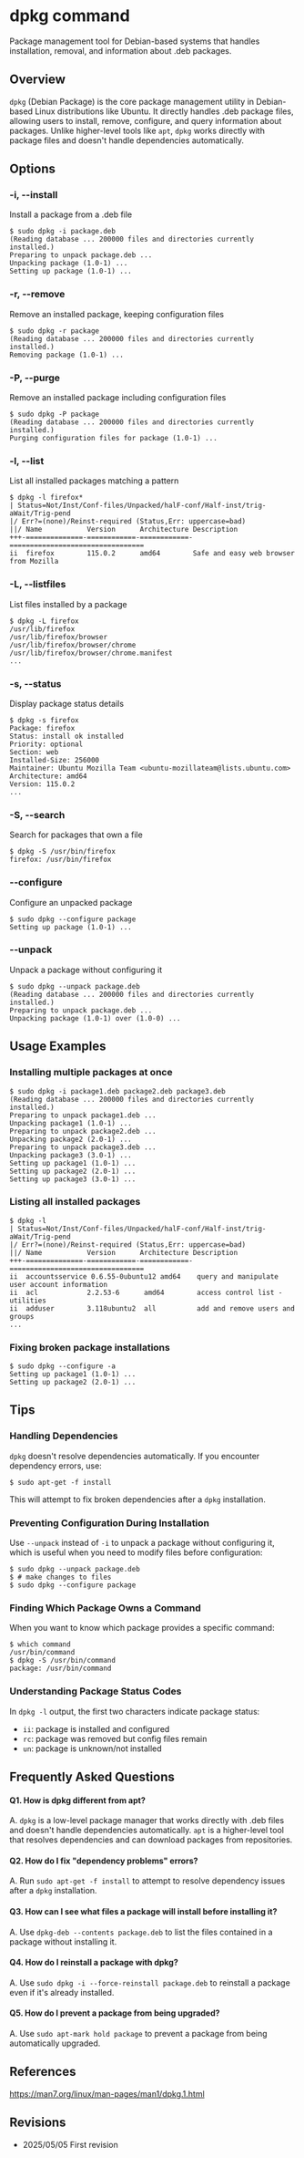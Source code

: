 # dpkg command

Package management tool for Debian-based systems that handles installation, removal, and information about .deb packages.

## Overview

`dpkg` (Debian Package) is the core package management utility in Debian-based Linux distributions like Ubuntu. It directly handles .deb package files, allowing users to install, remove, configure, and query information about packages. Unlike higher-level tools like `apt`, `dpkg` works directly with package files and doesn't handle dependencies automatically.

## Options

### **-i, --install**

Install a package from a .deb file

```console
$ sudo dpkg -i package.deb
(Reading database ... 200000 files and directories currently installed.)
Preparing to unpack package.deb ...
Unpacking package (1.0-1) ...
Setting up package (1.0-1) ...
```

### **-r, --remove**

Remove an installed package, keeping configuration files

```console
$ sudo dpkg -r package
(Reading database ... 200000 files and directories currently installed.)
Removing package (1.0-1) ...
```

### **-P, --purge**

Remove an installed package including configuration files

```console
$ sudo dpkg -P package
(Reading database ... 200000 files and directories currently installed.)
Purging configuration files for package (1.0-1) ...
```

### **-l, --list**

List all installed packages matching a pattern

```console
$ dpkg -l firefox*
| Status=Not/Inst/Conf-files/Unpacked/halF-conf/Half-inst/trig-aWait/Trig-pend
|/ Err?=(none)/Reinst-required (Status,Err: uppercase=bad)
||/ Name           Version      Architecture Description
+++-==============-============-============-=================================
ii  firefox        115.0.2      amd64        Safe and easy web browser from Mozilla
```

### **-L, --listfiles**

List files installed by a package

```console
$ dpkg -L firefox
/usr/lib/firefox
/usr/lib/firefox/browser
/usr/lib/firefox/browser/chrome
/usr/lib/firefox/browser/chrome.manifest
...
```

### **-s, --status**

Display package status details

```console
$ dpkg -s firefox
Package: firefox
Status: install ok installed
Priority: optional
Section: web
Installed-Size: 256000
Maintainer: Ubuntu Mozilla Team <ubuntu-mozillateam@lists.ubuntu.com>
Architecture: amd64
Version: 115.0.2
...
```

### **-S, --search**

Search for packages that own a file

```console
$ dpkg -S /usr/bin/firefox
firefox: /usr/bin/firefox
```

### **--configure**

Configure an unpacked package

```console
$ sudo dpkg --configure package
Setting up package (1.0-1) ...
```

### **--unpack**

Unpack a package without configuring it

```console
$ sudo dpkg --unpack package.deb
(Reading database ... 200000 files and directories currently installed.)
Preparing to unpack package.deb ...
Unpacking package (1.0-1) over (1.0-0) ...
```

## Usage Examples

### Installing multiple packages at once

```console
$ sudo dpkg -i package1.deb package2.deb package3.deb
(Reading database ... 200000 files and directories currently installed.)
Preparing to unpack package1.deb ...
Unpacking package1 (1.0-1) ...
Preparing to unpack package2.deb ...
Unpacking package2 (2.0-1) ...
Preparing to unpack package3.deb ...
Unpacking package3 (3.0-1) ...
Setting up package1 (1.0-1) ...
Setting up package2 (2.0-1) ...
Setting up package3 (3.0-1) ...
```

### Listing all installed packages

```console
$ dpkg -l
| Status=Not/Inst/Conf-files/Unpacked/halF-conf/Half-inst/trig-aWait/Trig-pend
|/ Err?=(none)/Reinst-required (Status,Err: uppercase=bad)
||/ Name           Version      Architecture Description
+++-==============-============-============-=================================
ii  accountsservice 0.6.55-0ubuntu12 amd64    query and manipulate user account information
ii  acl            2.2.53-6      amd64        access control list - utilities
ii  adduser        3.118ubuntu2  all          add and remove users and groups
...
```

### Fixing broken package installations

```console
$ sudo dpkg --configure -a
Setting up package1 (1.0-1) ...
Setting up package2 (2.0-1) ...
```

## Tips

### Handling Dependencies

`dpkg` doesn't resolve dependencies automatically. If you encounter dependency errors, use:
```console
$ sudo apt-get -f install
```
This will attempt to fix broken dependencies after a `dpkg` installation.

### Preventing Configuration During Installation

Use `--unpack` instead of `-i` to unpack a package without configuring it, which is useful when you need to modify files before configuration:
```console
$ sudo dpkg --unpack package.deb
$ # make changes to files
$ sudo dpkg --configure package
```

### Finding Which Package Owns a Command

When you want to know which package provides a specific command:
```console
$ which command
/usr/bin/command
$ dpkg -S /usr/bin/command
package: /usr/bin/command
```

### Understanding Package Status Codes

In `dpkg -l` output, the first two characters indicate package status:
- `ii`: package is installed and configured
- `rc`: package was removed but config files remain
- `un`: package is unknown/not installed

## Frequently Asked Questions

#### Q1. How is dpkg different from apt?
A. `dpkg` is a low-level package manager that works directly with .deb files and doesn't handle dependencies automatically. `apt` is a higher-level tool that resolves dependencies and can download packages from repositories.

#### Q2. How do I fix "dependency problems" errors?
A. Run `sudo apt-get -f install` to attempt to resolve dependency issues after a `dpkg` installation.

#### Q3. How can I see what files a package will install before installing it?
A. Use `dpkg-deb --contents package.deb` to list the files contained in a package without installing it.

#### Q4. How do I reinstall a package with dpkg?
A. Use `sudo dpkg -i --force-reinstall package.deb` to reinstall a package even if it's already installed.

#### Q5. How do I prevent a package from being upgraded?
A. Use `sudo apt-mark hold package` to prevent a package from being automatically upgraded.

## References

https://man7.org/linux/man-pages/man1/dpkg.1.html

## Revisions

- 2025/05/05 First revision